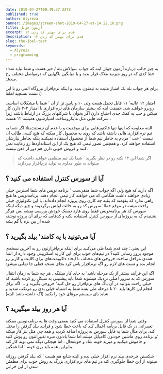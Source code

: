 ```yaml
---
date: 2019-04-27T09:49:37.227Z
published: true
author: Alyreza
banner: /images/screen-shot-2019-04-27-at-14.22.18.png
title: آزمون جوئل
excerpt: ۱۲ قدم برای بهتر کد زدن
description: ۱۲ قدم برای بهتر کد زدن
slug: the-joel-test
keywords:
  - Alyreza
  - programming
---
```

یه چیز جالب درباره آزمون جوئل اینه که جواب سوالاش بله / خیر هست و شما نباید تعداد خط کدی که در روز میزنید ملاک قرار بدید و یا میانگین باگهایی که درمواصل مختلف رخ میدهد.

برای هر جواب بله یک امتیاز مثبت به تیمتون بدید. و اینکه نرم‌افزار نیروگاه اتمی رو با این تست نسنجید لطفا :)

امتیاز ۱۲ عالیه٬ ۱۱ قابل تحمل هست ولی ۱۰ و پایین تر از آن ٬ شما با مشکلات اساسی روبرو خواهید شد. حقیقت اینه که بیشتر سازمان های نرم‌افزاری با امتیاز ۲-۳ دارن کار میکنن و خب به کمک جدی احتیاج دارن اگر بخوان با شرکتهای بزرگ در ارتباط باشند  زیرا شرکت هایی مثل مایکروسافت امتیازشون همیشه ۱۲ هست .

البته معلومه که اینها تنها فاکتورهایی برای موفقیت و یا عدم آن نیستند;مثلا اگر شما یه تیم نرم‌افزاری هالی داشته باشد که روی یه محصول کار میکنه که هیچ کسی طالب آن نیست ٬ خب ٬ مردم به خاطر تیم شما از محصول استفاده نمیکنند بلکه بخاطر نیازشان استفاده خواهند کرد. و همچنین تصور تیمی که هیچ یک از این استانداردها رو رعایت نمی کنند و فروش خوبی دارن هم دور از ذهن نیست.

> اگر شما این ۱۲ نکته رو در نظر بگیرید ٬ شما یک تیم منظمی خواهید داشت که میتواند به طور مداوم به تولید نرم‌افزار بپردازید

## آیا از سورس کنترل استفاده می کنید ؟

اگه دارید که هیچ ولی اگه جواب شما منفی‌ست ٬ برنامه نویس های شما استرس خیلی زیادی خواهند داشت هنگامی که می خواهند کار تیمی انجام دهند. برنامه‌نویس ها هیچ راهی ندارد که بفهمند که بقیه چه کاری روی پروژه انجام داده‌اند. با این تکنولوژی خیلی راحت میشه در موقع خطا٬ سورس کد رو به حالت اولش برگردوند و چیز دیگه اینکه سورس کد هر برنامه‌نویس فقط روی هارد دیسک خودش بررسی میشه .من هرگز نشنیدم که یه پروژه‌ای از سورس کنترل استفاده بکنه و کدهایی که برای آن پروژه نوشته شده از بین بره یا گم بشه

## آیا می‌تونید با یه کامند٬ بیلد بگیرید ؟

این یعنی : چند قدم شما طی می‌کنید برای اینکه نرم‌افزارتون رو به آخرین نسخه‌ی موجود بروز رسانی کنید؟ در تیم‌های خوب برای این کار یه اسکریپتی وجود داره از ابتدا همه‌ی مراحل ساخت خروجی های مختلف تا ایجاد داکیومت‌های برای کلایت و کاربر  رو انجام بده و تست های لازم رو اگه نرم‌افزار پاس کرد بجای نسخه فعلی جا نمایی میشود.

اگه این فرآیند بیشتر از یک مرحله باشد٬ یه جای کار میلنگه . هر چه شما به زمان انتقال سورس کد به سرور اصلی نزدیک میشوید شما باید پیشبینی یه سیکل رو کرده باشید که خیلی راحت بتوانید در آن باگ های نرم‌افزار رو حل کنید٬ خروجی بگیرید و ... اگه برای انجام این کارها باید ۲۰ تا مرحله طی بشه شما یه اشتباه خیلی بدی رو مرتکب شدید و شاید پای سیستم موهای خود را بکنید (اگه داشته باشد البته)

## آیا هر روز بیلد میگیرید ؟

وقتی شما از سورس کنترل استفاده می کنید بعضی وقت ها یه برنامه‌نویس ممکنه تغییراتی در یک فایل برنامه اعمال کند که باعث خطا شود و فرآیند بیلد گرفتن را مختل کند. برای مثال شما یه فایل سورس به پروژه اضافه کردید و همه چی مثل بنز کار میکنه ٬و برنامه روی ماشین خودتون کامپایل میشه.اما شما یادتون میره تغییراتتون رو پوش کنید و خاموش میکنید و میرید خونه شاد و خوشحال . اما هیچکی دیگه نمی تونه کار کنه بنابراین همه باید برن خونه ٬ اما غمگین.

شکستن چرخه‌ی بیلد نرم افزار خیلی بده و البته شایع هم هست ٬ که بیلد گرفتن روزانه میتونه از این خطا جلوگیری کنه.در تیم های نرم‌افزاری بزرگ یه روش خوب برای مطمئن شدن از این خرابی
